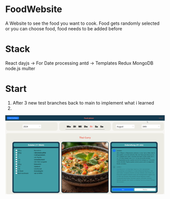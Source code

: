 # FoodWebsite
A Website to see the food you want to cook. Food gets randomly selected or you can choose food, food needs to be added before

# Stack
React
    dayjs -> For Date processing
    antd -> Templates
Redux
MongoDB
node.js
multer

# Start
1. After 3 new test branches back to main to implement what i learned
2. 

![Site Image](/DevGithub/WebsiteExample.png?raw=true "Site Image title")

